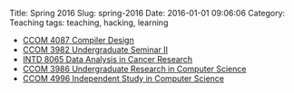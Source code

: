 Title: Spring 2016
Slug: spring-2016
Date: 2016-01-01 09:06:06
Category: Teaching
tags: teaching, hacking, learning

* [CCOM 4087 Compiler Design]({filename}/pages/teaching/compilers2016.rst)
* [CCOM 3982 Undergraduate Seminar II]({filename}/pages/teaching/seminar2.rst)
* [INTD 8065 Data Analysis in Cancer Research]({filename}/pages/teaching/data-cancer.md)
* [CCOM 3986 Undergraduate Research in Computer Science]({filename}/pages/teaching/research.md)
* [CCOM 4996 Independent Study in Computer Science]({filename}/pages/teaching/independent.md)
